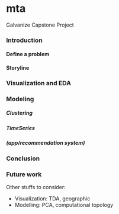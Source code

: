 # mta
Galvanize Capstone Project


### Introduction

#### Define a problem

#### Storyline

### Visualization and EDA

### Modeling

##### Clustering

##### TimeSeries

##### (app/recommendation system)

### Conclusion

### Future work

Other stuffs to consider:
- Visualization: TDA, geographic 
- Modelling: PCA, computational topology

